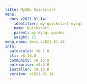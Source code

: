 ```yaml
---
title: MySQL Quickstart
menu:
  docs_v2021.01.14:
    identifier: my-quickstart-mysql
    name: Quickstart
    parent: my-mysql-guides
    weight: 15
menu_name: docs_v2021.01.14
info:
  autoscaler: v0.1.0
  cli: v0.16.0
  community: v0.16.0
  enterprise: v0.3.0
  installer: v0.16.0
  version: v2021.01.14
---
```


